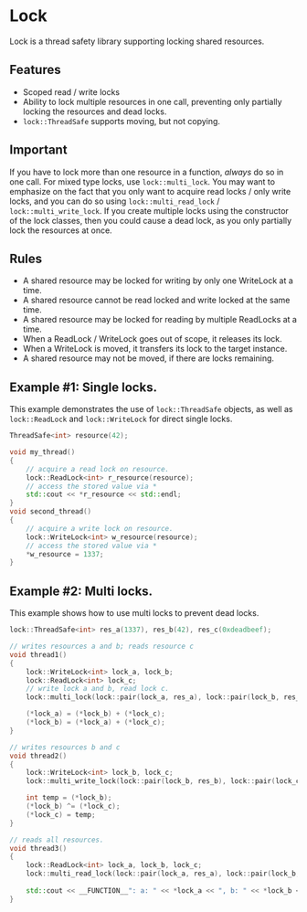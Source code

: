 # Lock
Lock is a thread safety library supporting locking shared resources.
## Features
* Scoped read / write locks
* Ability to lock multiple resources in one call, preventing only partially locking the resources and dead locks.
* ```lock::ThreadSafe``` supports moving, but not copying.

## Important
If you have to lock more than one resource in a function, *always* do so in one call. For mixed type locks, use ```lock::multi_lock```. You may want to emphasize on the fact that you only want to acquire read locks / only write locks, and you can do so using ```lock::multi_read_lock``` / ```lock::multi_write_lock```. If you create multiple locks using the constructor of the lock classes, then you could cause a dead lock, as you only partially lock the resources at once.
## Rules
* A shared resource may be locked for writing by only one WriteLock at a time.
* A shared resource cannot be read locked and write locked at the same time.
* A shared resource may be locked for reading by multiple ReadLocks at a time.
* When a ReadLock / WriteLock goes out of scope, it releases its lock.
* When a WriteLock is moved, it transfers its lock to the target instance.
* A shared resource may not be moved, if there are locks remaining.

## Example #1: Single locks.
This example demonstrates the use of ```lock::ThreadSafe``` objects, as well as ```lock::ReadLock``` and ```lock::WriteLock``` for direct single locks.
```c++
ThreadSafe<int> resource(42);

void my_thread()
{
	// acquire a read lock on resource.
	lock::ReadLock<int> r_resource(resource);
	// access the stored value via *
	std::cout << *r_resource << std::endl;
}
void second_thread()
{
	// acquire a write lock on resource.
	lock::WriteLock<int> w_resource(resource);
	// access the stored value via *
	*w_resource = 1337;
}

```

## Example #2: Multi locks.
This example shows how to use multi locks to prevent dead locks.
```c++
lock::ThreadSafe<int> res_a(1337), res_b(42), res_c(0xdeadbeef);

// writes resources a and b; reads resource c
void thread1()
{
	lock::WriteLock<int> lock_a, lock_b;
	lock::ReadLock<int> lock_c;
	// write lock a and b, read lock c.
	lock::multi_lock(lock::pair(lock_a, res_a), lock::pair(lock_b, res_b), lock::pair(lock_c, res_c));

	(*lock_a) = (*lock_b) + (*lock_c);
	(*lock_b) = (*lock_a) + (*lock_c);
}

// writes resources b and c
void thread2()
{
	lock::WriteLock<int> lock_b, lock_c;
	lock::multi_write_lock(lock::pair(lock_b, res_b), lock::pair(lock_c, res_c));

	int temp = (*lock_b);
	(*lock_b) ^= (*lock_c);
	(*lock_c) = temp;
}

// reads all resources.
void thread3()
{
	lock::ReadLock<int> lock_a, lock_b, lock_c;
	lock::multi_read_lock(lock::pair(lock_a, res_a), lock::pair(lock_b, res_b), lock::pair(lock_c, res_c));
	
	std::cout << __FUNCTION__": a: " << *lock_a << ", b: " << *lock_b << ", c: " << *lock_c << "\n";
}
```
